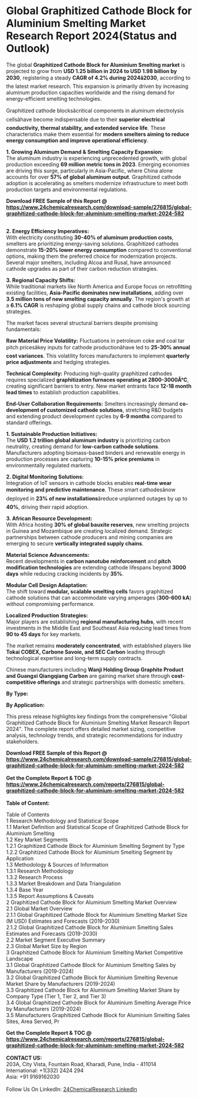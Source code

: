 <h1>Global Graphitized Cathode Block for Aluminium Smelting Market Research Report 2024(Status and Outlook)</h1><p>The global <strong>Graphitized Cathode Block for Aluminium Smelting market</strong> is projected to grow from <strong>USD 1.25 billion in 2024 to USD 1.98 billion by 2030</strong>, registering a steady <strong>CAGR of 4.2% during 2024â2030</strong>, according to the latest market research. This expansion is primarily driven by increasing aluminum production capacities worldwide and the rising demand for energy-efficient smelting technologies.</p><p>Graphitized cathode blocksâcritical components in aluminum electrolysis cellsâhave become indispensable due to their <strong>superior electrical conductivity, thermal stability, and extended service life</strong>. These characteristics make them essential for <strong>modern smelters aiming to reduce energy consumption and improve operational efficiency</strong>.</p><p><strong>1. Growing Aluminum Demand &amp; Smelting Capacity Expansion:</strong><br>
The aluminum industry is experiencing unprecedented growth, with global production exceeding <strong>69 million metric tons in 2023</strong>. Emerging economies are driving this surge, particularly in Asia-Pacific, where China alone accounts for over <strong>57% of global aluminum output</strong>. Graphitized cathode adoption is accelerating as smelters modernize infrastructure to meet both production targets and environmental regulations.</p><div><b>Download FREE Sample of this Report @ 
            <a href="https://www.24chemicalresearch.com/download-sample/276815/global-graphitized-cathode-block-for-aluminium-smelting-market-2024-582">
            https://www.24chemicalresearch.com/download-sample/276815/global-graphitized-cathode-block-for-aluminium-smelting-market-2024-582</a></b></div><br><p><strong>2. Energy Efficiency Imperatives:</strong><br>
With electricity constituting <strong>30-40% of aluminum production costs</strong>, smelters are prioritizing energy-saving solutions. Graphitized cathodes demonstrate <strong>15-20% lower energy consumption</strong> compared to conventional options, making them the preferred choice for modernization projects. Several major smelters, including Alcoa and Rusal, have announced cathode upgrades as part of their carbon reduction strategies.</p><p><strong>3. Regional Capacity Shifts:</strong><br>
While traditional markets like North America and Europe focus on retrofitting existing facilities, <strong>Asia-Pacific dominates new installations</strong>, adding over <strong>3.5 million tons of new smelting capacity annually</strong>. The region's growth at a <strong>6.1% CAGR</strong> is reshaping global supply chains and cathode block sourcing strategies.</p><p>The market faces several structural barriers despite promising fundamentals:</p><p><strong>Raw Material Price Volatility:</strong> Fluctuations in petroleum coke and coal tar pitch pricesâkey inputs for cathode productionâhave led to <strong>25-30% annual cost variances</strong>. This volatility forces manufacturers to implement <strong>quarterly price adjustments</strong> and hedging strategies.</p><p><strong>Technical Complexity:</strong> Producing high-quality graphitized cathodes requires specialized <strong>graphitization furnaces operating at 2800-3000Â°C</strong>, creating significant barriers to entry. New market entrants face <strong>12-18 month lead times</strong> to establish production capabilities.</p><p><strong>End-User Collaboration Requirements:</strong> Smelters increasingly demand <strong>co-development of customized cathode solutions</strong>, stretching R&amp;D budgets and extending product development cycles by <strong>6-9 months</strong> compared to standard offerings.</p><p><strong>1. Sustainable Production Initiatives:</strong><br>
The <strong>USD 1.2 trillion global aluminum industry</strong> is prioritizing carbon neutrality, creating demand for <strong>low-carbon cathode solutions</strong>. Manufacturers adopting biomass-based binders and renewable energy in production processes are capturing <strong>10-15% price premiums</strong> in environmentally regulated markets.</p><p><strong>2. Digital Monitoring Solutions:</strong><br>
Integration of IoT sensors in cathode blocks enables <strong>real-time wear monitoring and predictive maintenance</strong>. These smart cathodesânow deployed in <strong>23% of new installations</strong>âreduce unplanned outages by up to <strong>40%</strong>, driving their rapid adoption.</p><p><strong>3. African Resource Development:</strong><br>
With Africa hosting <strong>30% of global bauxite reserves</strong>, new smelting projects in Guinea and Mozambique are creating localized demand. Strategic partnerships between cathode producers and mining companies are emerging to secure <strong>vertically integrated supply chains</strong>.</p><p><strong>Material Science Advancements:</strong><br>
	Recent developments in <strong>carbon nanotube reinforcement</strong> and <strong>pitch modification technologies</strong> are extending cathode lifespans beyond <strong>3000 days</strong> while reducing cracking incidents by <strong>35%</strong>.</p><p><strong>Modular Cell Design Adaptation:</strong><br>
	The shift toward <strong>modular, scalable smelting cells</strong> favors graphitized cathode solutions that can accommodate varying amperages (<strong>300-600 kA</strong>) without compromising performance.</p><p><strong>Localized Production Strategies:</strong><br>
	Major players are establishing <strong>regional manufacturing hubs</strong>, with recent investments in the Middle East and Southeast Asia reducing lead times from <strong>90 to 45 days</strong> for key markets.</p><p>The market remains <strong>moderately concentrated</strong>, with established players like <strong>Tokai COBEX, Carbone Savoie, and SEC Carbon</strong> leading through technological expertise and long-term supply contracts.</p><p>Chinese manufacturers including <strong>Wanji Holding Group Graphite Product and Guangxi Qiangqiang Carbon</strong> are gaining market share through <strong>cost-competitive offerings</strong> and strategic partnerships with domestic smelters.</p><p><strong>By Type:</strong></p><p><strong>By Application:</strong></p><p>This press release highlights key findings from the comprehensive "Global Graphitized Cathode Block for Aluminium Smelting Market Research Report 2024". The complete report offers detailed market sizing, competitive analysis, technology trends, and strategic recommendations for industry stakeholders.</p><div><b>Download FREE Sample of this Report @ 
            <a href="https://www.24chemicalresearch.com/download-sample/276815/global-graphitized-cathode-block-for-aluminium-smelting-market-2024-582">
            https://www.24chemicalresearch.com/download-sample/276815/global-graphitized-cathode-block-for-aluminium-smelting-market-2024-582</a></b></div><br><div><b>Get the Complete Report & TOC @ 
            <a href="https://www.24chemicalresearch.com/reports/276815/global-graphitized-cathode-block-for-aluminium-smelting-market-2024-582">
            https://www.24chemicalresearch.com/reports/276815/global-graphitized-cathode-block-for-aluminium-smelting-market-2024-582</a></b></div><br>
            <b>Table of Content:</b><p>Table of Contents<br />
1 Research Methodology and Statistical Scope<br />
1.1 Market Definition and Statistical Scope of Graphitized Cathode Block for Aluminium Smelting<br />
1.2 Key Market Segments<br />
1.2.1 Graphitized Cathode Block for Aluminium Smelting Segment by Type<br />
1.2.2 Graphitized Cathode Block for Aluminium Smelting Segment by Application<br />
1.3 Methodology & Sources of Information<br />
1.3.1 Research Methodology<br />
1.3.2 Research Process<br />
1.3.3 Market Breakdown and Data Triangulation<br />
1.3.4 Base Year<br />
1.3.5 Report Assumptions & Caveats<br />
2 Graphitized Cathode Block for Aluminium Smelting Market Overview<br />
2.1 Global Market Overview<br />
2.1.1 Global Graphitized Cathode Block for Aluminium Smelting Market Size (M USD) Estimates and Forecasts (2019-2030)<br />
2.1.2 Global Graphitized Cathode Block for Aluminium Smelting Sales Estimates and Forecasts (2019-2030)<br />
2.2 Market Segment Executive Summary<br />
2.3 Global Market Size by Region<br />
3 Graphitized Cathode Block for Aluminium Smelting Market Competitive Landscape<br />
3.1 Global Graphitized Cathode Block for Aluminium Smelting Sales by Manufacturers (2019-2024)<br />
3.2 Global Graphitized Cathode Block for Aluminium Smelting Revenue Market Share by Manufacturers (2019-2024)<br />
3.3 Graphitized Cathode Block for Aluminium Smelting Market Share by Company Type (Tier 1, Tier 2, and Tier 3)<br />
3.4 Global Graphitized Cathode Block for Aluminium Smelting Average Price by Manufacturers (2019-2024)<br />
3.5 Manufacturers Graphitized Cathode Block for Aluminium Smelting Sales Sites, Area Served, Pr</p><div><b>Get the Complete Report & TOC @ 
            <a href="https://www.24chemicalresearch.com/reports/276815/global-graphitized-cathode-block-for-aluminium-smelting-market-2024-582">
            https://www.24chemicalresearch.com/reports/276815/global-graphitized-cathode-block-for-aluminium-smelting-market-2024-582</a></b></div><br><b>CONTACT US:</b><br>
            203A, City Vista, Fountain Road, Kharadi, Pune, India - 411014<br>
            International: +1(332) 2424 294<br>
            Asia: +91 9169162030 <br><br>
            Follow Us On LinkedIn: <a href="https://www.linkedin.com/company/24chemicalresearch/">24ChemicalResearch LinkedIn</a>